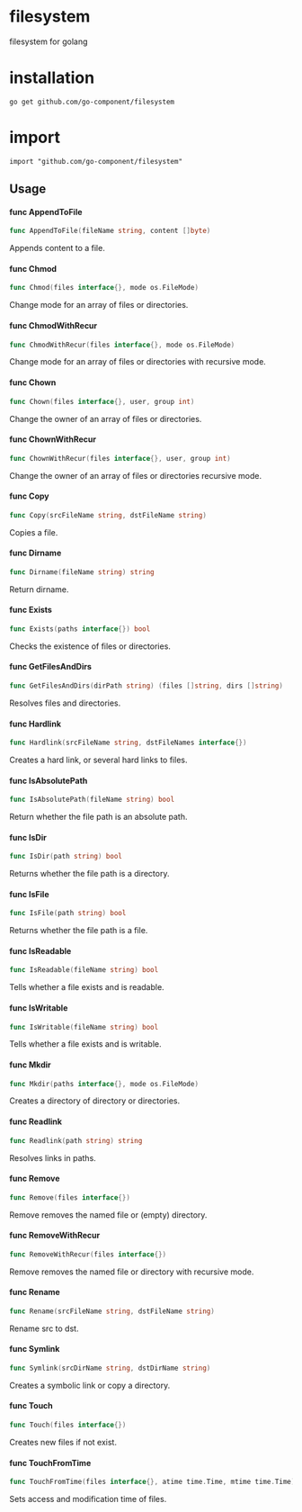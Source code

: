 # filesystem
filesystem for golang

# installation

```
go get github.com/go-component/filesystem
```

# import
```
import "github.com/go-component/filesystem"
```


## Usage

#### func  AppendToFile

```go
func AppendToFile(fileName string, content []byte)
```
Appends content to a file.

#### func  Chmod

```go
func Chmod(files interface{}, mode os.FileMode)
```
Change mode for an array of files or directories.

#### func  ChmodWithRecur

```go
func ChmodWithRecur(files interface{}, mode os.FileMode)
```
Change mode for an array of files or directories with recursive mode.

#### func  Chown

```go
func Chown(files interface{}, user, group int)
```
Change the owner of an array of files or directories.

#### func  ChownWithRecur

```go
func ChownWithRecur(files interface{}, user, group int)
```
Change the owner of an array of files or directories recursive mode.

#### func  Copy

```go
func Copy(srcFileName string, dstFileName string)
```
Copies a file.

#### func  Dirname

```go
func Dirname(fileName string) string
```
Return dirname.

#### func  Exists

```go
func Exists(paths interface{}) bool
```
Checks the existence of files or directories.

#### func  GetFilesAndDirs

```go
func GetFilesAndDirs(dirPath string) (files []string, dirs []string)
```
Resolves files and directories.

#### func  Hardlink

```go
func Hardlink(srcFileName string, dstFileNames interface{})
```
Creates a hard link, or several hard links to files.

#### func  IsAbsolutePath

```go
func IsAbsolutePath(fileName string) bool
```
Return whether the file path is an absolute path.

#### func  IsDir

```go
func IsDir(path string) bool
```
Returns whether the file path is a directory.

#### func  IsFile

```go
func IsFile(path string) bool
```
Returns whether the file path is a file.

#### func  IsReadable

```go
func IsReadable(fileName string) bool
```
Tells whether a file exists and is readable.

#### func  IsWritable

```go
func IsWritable(fileName string) bool
```
Tells whether a file exists and is writable.

#### func  Mkdir

```go
func Mkdir(paths interface{}, mode os.FileMode)
```
Creates a directory of directory or directories.

#### func  Readlink

```go
func Readlink(path string) string
```
Resolves links in paths.

#### func  Remove

```go
func Remove(files interface{})
```
Remove removes the named file or (empty) directory.

#### func  RemoveWithRecur

```go
func RemoveWithRecur(files interface{})
```
Remove removes the named file or directory with recursive mode.

#### func  Rename

```go
func Rename(srcFileName string, dstFileName string)
```
Rename src to dst.

#### func  Symlink

```go
func Symlink(srcDirName string, dstDirName string)
```
Creates a symbolic link or copy a directory.

#### func  Touch

```go
func Touch(files interface{})
```
Creates new files if not exist.

#### func  TouchFromTime

```go
func TouchFromTime(files interface{}, atime time.Time, mtime time.Time)
```
Sets access and modification time of files.
